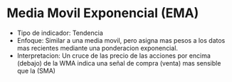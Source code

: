 # Media Movil Exponencial (EMA)

-   Tipo de indicador: Tendencia
-   Enfoque: Similar a una media movil, pero asigna mas pesos a los datos mas recientes mediante una ponderacion exponencial.
-   Interpretacion: Un cruce de las precio de las acciones por encima (debajo) de la WMA indica una señal de compra (venta) mas sensible que la (SMA)
